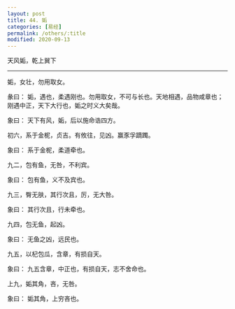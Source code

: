 ```yaml
---
layout: post
title: 44. 姤
categories: [易经]
permalink: /others/:title
modified: 2020-09-13
---
```


天风姤，乾上巽下

---

姤，女壮，勿用取女。

彖曰： 姤，遇也，柔遇刚也。勿用取女，不可与长也。天地相遇，品物咸章也；刚遇中正，天下大行也，姤之时义大矣哉。

象曰： 天下有风，姤，后以施命诰四方。

初六，系于金柅，贞吉。有攸往，见凶。赢豕孚蹢躅。

象曰： 系于金柅，柔道牵也。

九二，包有鱼，无咎，不利宾。

象曰： 包有鱼，义不及宾也。

九三，臀无肤，其行次且，厉，无大咎。

象曰： 其行次且，行未牵也。

九四，包无鱼，起凶。

象曰： 无鱼之凶，远民也。

九五，以杞包瓜，含章，有损自天。

象曰： 九五含章，中正也，有损自天，志不舍命也。

上九，姤其角，吝，无咎。

象曰： 姤其角，上穷吝也。
